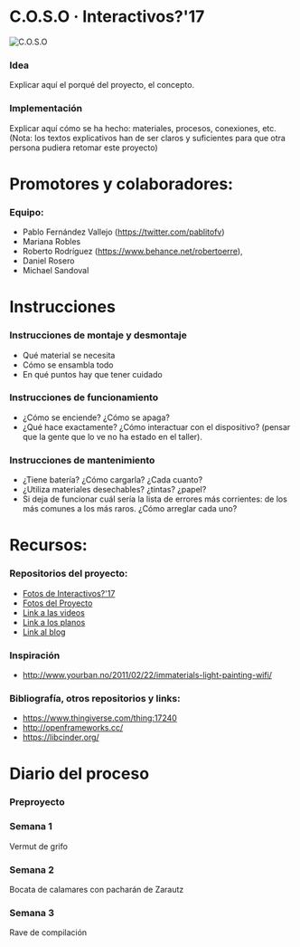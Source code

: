 # C.O.S.O · Interactivos?'17 

![C.O.S.O](http://medialab-prado.es/mmedia/20/20081/500_0.png)

### Idea
Explicar aquí el porqué del proyecto, el concepto. 

### Implementación
Explicar aquí cómo se ha hecho: materiales, procesos, conexiones, etc. 
(Nota: los textos explicativos han de ser claros y suficientes para que otra persona pudiera retomar este proyecto)

# Promotores y colaboradores: 
### Equipo: 
+ Pablo Fernández Vallejo (https://twitter.com/pablitofv)
+ Mariana Robles
+ Roberto Rodríguez (https://www.behance.net/robertoerre), 
+ Daniel Rosero 
+ Michael Sandoval

# Instrucciones
### Instrucciones de montaje y desmontaje
+ Qué material se necesita
+ Cómo se ensambla todo
+ En qué puntos hay que tener cuidado
### Instrucciones de funcionamiento
+ ¿Cómo se enciende? ¿Cómo se apaga?
+ ¿Qué hace exactamente? ¿Cómo interactuar con el dispositivo? (pensar que la gente que lo ve no ha estado en el taller). 
### Instrucciones de mantenimiento
+ ¿Tiene batería? ¿Cómo cargarla? ¿Cada cuanto?
+ ¿Utiliza materiales desechables? ¿tintas? ¿papel?
+ Si deja de funcionar cuál sería la lista de errores más corrientes: de los más comunes a los más raros. ¿Cómo arreglar cada uno?

# Recursos: 
### Repositorios del proyecto:
+ [Fotos de Interactivos?'17](https://www.flickr.com/photos/medialab-prado/albums/72157681254355863/with/34081752643/)
+ [Fotos del Proyecto](https://flic.kr/s/aHskW7TnQj)
+ [Link a las videos](http://www.lasalsaeslomas.com)
+ [Link a los planos](http://www.atopedecarto.com)
+ [Link al blog](http://www.mibloglopeta.com)
### Inspiración
+ http://www.yourban.no/2011/02/22/immaterials-light-painting-wifi/
### Bibliografía, otros repositorios y links: 
+ https://www.thingiverse.com/thing:17240
+ http://openframeworks.cc/
+ https://libcinder.org/

# Diario del proceso

### Preproyecto

### Semana 1
Vermut de grifo 
### Semana 2
Bocata de calamares con pacharán de Zarautz
### Semana 3
Rave de compilación

